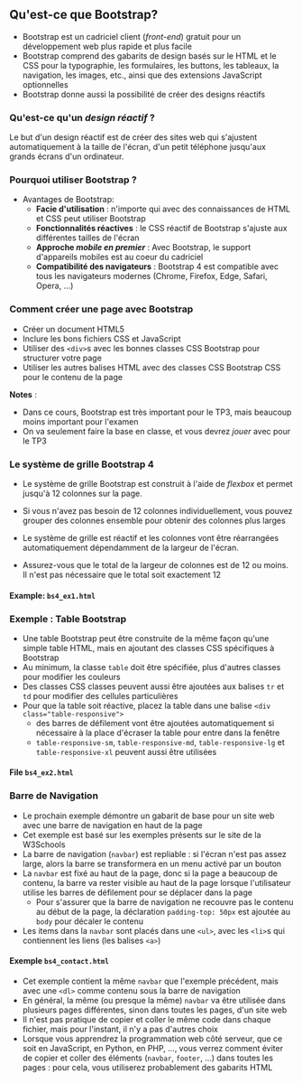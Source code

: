 Qu'est-ce que Bootstrap?
--------------------------------------------------------

- Bootstrap est un cadriciel client (_front-end_) gratuit pour un 
  développement web plus rapide et plus facile
- Bootstrap comprend des gabarits de design basés sur le HTML et le CSS pour la
  typographie, les formulaires, les buttons, les tableaux, la navigation, 
  les images, etc., ainsi que des extensions JavaScript optionnelles
- Bootstrap donne aussi la possibilité de créer des designs réactifs

### Qu'est-ce qu'un _design réactif_ ? 

Le but d'un design réactif est de créer des sites web qui s'ajustent 
automatiquement à la taille de l'écran, d'un petit téléphone jusqu'aux 
grands écrans d'un ordinateur. 

### Pourquoi utiliser Bootstrap ?

- Avantages de Bootstrap:
    - **Facie d'utilisation** : n'importe qui avec des connaissances de HTML 
      et CSS peut utiliser Bootstrap
    - **Fonctionnalités réactives** : le CSS réactif de Bootstrap s'ajuste 
      aux différentes tailles de l'écran
    - **Approche _mobile en premier_** : Avec Bootstrap, le support 
      d'appareils mobiles est au coeur du cadriciel
    - **Compatibilité des navigateurs** : Bootstrap 4 est compatible avec 
      tous les navigateurs modernes (Chrome, Firefox, Edge, Safari, Opera, ...)

### Comment créer une page avec Bootstrap

- Créer un document HTML5
- Inclure les bons fichiers CSS et JavaScript
- Utiliser des `<div>`s avec les bonnes classes CSS Bootstrap pour structurer 
  votre page
- Utiliser les autres balises HTML avec des classes CSS Bootstrap CSS pour 
  le contenu de la page

**Notes** :

- Dans ce cours, Bootstrap est très important pour le TP3, mais beaucoup moins
important pour l'examen
- On va seulement faire la base en classe, et vous devrez _jouer_ avec pour 
  le TP3

### Le système de grille Bootstrap 4

- Le système de grille Bootstrap est construit à l'aide de _flexbox_ et 
  permet jusqu'à 12 colonnes sur la page.

- Si vous n'avez pas besoin de 12 colonnes individuellement, vous pouvez 
  grouper des colonnes ensemble pour obtenir des colonnes plus larges

- Le système de grille est réactif et les colonnes vont être réarrangées 
  automatiquement dépendamment de la largeur de l'écran.

- Assurez-vous que le total de la largeur de colonnes est de 12 ou moins. 
  Il n'est pas nécessaire que le total soit exactement 12

#### Example: `bs4_ex1.html`

### Exemple : Table Bootstrap

- Une table Bootstrap peut être construite de la même façon qu'une simple 
  table HTML, mais en ajoutant des classes CSS spécifiques à Bootstrap
- Au minimum, la classe `table` doit être spécifiée, plus 
  d'autres classes pour modifier les couleurs
- Des classes CSS classes peuvent aussi être ajoutées aux balises `tr` et `td` 
  pour modifier des cellules particulières
- Pour que la table soit réactive, placez la table dans une balise
  `<div class="table-responsive">`
    - des barres de défilement vont être ajoutées automatiquement si 
      nécessaire à la place d'écraser la table pour entre dans la fenêtre
    - `table-responsive-sm`, `table-responsive-md`,
      `table-responsive-lg` et `table-responsive-xl` peuvent aussi être 
      utilisées

#### File `bs4_ex2.html`

### Barre de Navigation

- Le prochain exemple démontre un gabarit de base pour un site web avec une 
  barre de navigation en haut de la page
- Cet exemple est basé sur les exemples présents sur le site de la W3Schools
- La barre de navigation (`navbar`) est repliable : si l'écran n'est pas 
  assez large, alors la barre se transformera en un menu activé par un bouton
- La `navbar` est fixé au haut de la page, donc si la page a beaucoup de 
  contenu, la barre va rester visible au haut de la page lorsque 
  l'utilisateur utilise les barres de défilement pour se déplacer dans la page
    - Pour s'assurer que la barre de navigation ne recouvre pas le contenu 
      au début de la page, la déclaration `padding-top: 50px` est ajoutée au 
      `body` pour décaler le contenu
- Les items dans la `navbar` sont placés dans une `<ul>`, avec les `<li>`s 
  qui contiennent les liens (les balises `<a>`)

#### Exemple `bs4_contact.html`

- Cet exemple contient la même `navbar` que l'exemple précédent, mais avec 
  une  `<dl>` comme contenu sous la barre de navigation
- En général, la même (ou presque la même) `navbar` va être utilisée dans 
  plusieurs pages différentes, sinon dans toutes les pages, d'un site web
- Il n'est pas pratique de copier et coller le même code dans chaque fichier,
  mais pour l'instant, il n'y a pas d'autres choix
- Lorsque vous apprendrez la programmation web côté serveur, que ce soit en 
  JavaScript, en Python, en PHP, ..., vous verrez comment éviter de copier 
  et coller des éléments (`navbar`, `footer`, ...) dans toutes les pages : 
  pour cela, vous utiliserez probablement des gabarits HTML  
